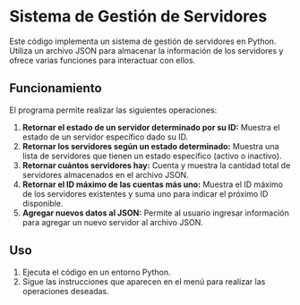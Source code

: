 # Sistema de Gestión de Servidores

Este código implementa un sistema de gestión de servidores en Python. Utiliza un archivo JSON para almacenar la información de los servidores y ofrece varias funciones para interactuar con ellos.

## Funcionamiento

El programa permite realizar las siguientes operaciones:

1. **Retornar el estado de un servidor determinado por su ID:** Muestra el estado de un servidor específico dado su ID.
2. **Retornar los servidores según un estado determinado:** Muestra una lista de servidores que tienen un estado específico (activo o inactivo).
3. **Retornar cuántos servidores hay:** Cuenta y muestra la cantidad total de servidores almacenados en el archivo JSON.
4. **Retornar el ID máximo de las cuentas más uno:** Muestra el ID máximo de los servidores existentes y suma uno para indicar el próximo ID disponible.
5. **Agregar nuevos datos al JSON:** Permite al usuario ingresar información para agregar un nuevo servidor al archivo JSON.

## Uso

1. Ejecuta el código en un entorno Python.
2. Sigue las instrucciones que aparecen en el menú para realizar las operaciones deseadas.
